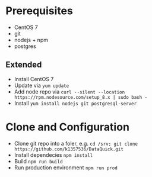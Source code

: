 # Prerequisites

- CentOS 7
- git
- nodejs + npm
- postgres

## Extended

- Install CentOS 7
- Update via `yum update`
- Add node repo via `curl --silent --location https://rpm.nodesource.com/setup_8.x | sudo bash -`
- Install `yum install nodejs git postgresql-server`

# Clone and Configuration

- Clone git repo into a foler, e.g. `cd /srv; git clone https://github.com/k1357536/DataQuick.git`
- Install dependecies `npm install`
- Build `npm run build`
- Run production environment `npm run prod`
